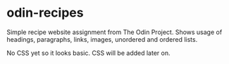 # odin-recipes
Simple recipe website assignment from The Odin Project. 
Shows usage of headings, paragraphs, links, images, unordered and ordered lists. 

No CSS yet so it looks basic.
CSS will be added later on.
